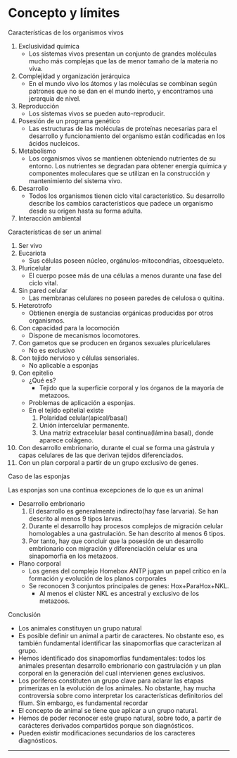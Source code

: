 # Concepto y límites 
Características de los organismos vivos
1. Exclusividad química
	- Los sistemas vivos presentan un conjunto de grandes moléculas mucho más complejas que las de menor tamaño de la materia no viva.
2. Complejidad y organización jerárquica
	- En el mundo vivo los átomos y las moléculas se combinan según patrones que no se dan en el mundo  inerto, y encontramos una jerarquía de nivel.
3. Reproducción
	- Los sistemas vivos se pueden auto-reproducir.
4. Posesión de un programa genético
	- Las estructuras de las moléculas de proteínas necesarias para el desarrollo y funcionamiento del organismo están codificadas en los ácidos nucleicos.
5. Metabolismo
	- Los organismos vivos se mantienen obteniendo nutrientes de su entorno. Los nutrientes se degradan para obtener energía química y componentes moleculares que se utilizan en la construcción y mantenimiento del sistema vivo.
6. Desarrollo
	- Todos los organismos tienen ciclo vital característico. Su desarrollo describe los cambios característicos que padece un organismo desde su origen hasta su forma adulta.
7. Interacción ambiental

Características de ser un animal
1. Ser vivo
2. Eucariota
	- Sus células poseen núcleo, orgánulos-mitocondrias, citoesqueleto.
3. Pluricelular
	- El cuerpo posee más de una células a menos durante una fase del ciclo vital.
4. Sin pared celular
	- Las membranas celulares no poseen paredes de celulosa o quitina.
5. Heterotrofo
	- Obtienen energía de sustancias orgánicas producidas por otros organismos.
6. Con capacidad para la locomoción
	- Dispone de mecanismos locomotores.
7. Con gametos que se producen en órganos sexuales pluricelulares
	- No es exclusivo
8. Con tejido nervioso y células sensoriales.
	- No aplicable a esponjas
9. Con epitelio
	- ¿Qué es?
		- Tejido que la superficie corporal y los órganos de la mayoría de metazoos.
	- Problemas de aplicación a esponjas.
	- En el tejido epitelial existe
		1. Polaridad celular(apical/basal)
		2. Unión intercelular permanente.
		3. Una matriz extracelular basal continua(lámina basal), donde aparece colágeno.
10. Con desarrollo embrionario, durante el cual se forma una gástrula y capas celulares de las que derivan tejidos diferenciados.
11. Con un plan corporal a partir de un grupo exclusivo de genes.

Caso de las esponjas

Las esponjas son una continua excepciones de lo que es un animal
- Desarrollo embrionario
	1. El desarrollo es generalmente indirecto(hay fase larvaria). Se han descrito al menos 9 tipos larvas.
	2. Durante el desarrollo hay procesos complejos de migración celular homologables a una gastrulación. Se han descrito al menos 6 tipos.
	3. Por tanto, hay que concluir que la posesión de un desarrollo embrionario con migración y diferenciación celular es una sinapomorfia en los metazoos.
- Plano corporal 
	- Los genes del complejo Homebox ANTP jugan un papel crítico en la formación y evolución de los planos corporales
	- Se reconocen 3 conjuntos principales de genes: Hox+ParaHox+NKL.
		- Al menos el clúster NKL es ancestral y exclusivo de los metazoos.

Conclusión
- Los animales constituyen un grupo natural
- Es posible definir un animal a partir de caracteres. No obstante eso, es también fundamental identificar las sinapomorfias que caracterizan al grupo.
- Hemos identificado dos sinapomorfias fundamentales: todos los animales presentan desarrollo embrionario con gastrulación y un plan corporal en la generación del cual intervienen genes exclusivos.
- Los poríferos constituten un grupo clave para aclarar las etapas primerizas en la evolución de los animales. No obstante, hay mucha controversia sobre como interpretar los características definitorios del filum.
Sin embargo, es fundamental recordar
- El concepto  de animal se tiene que aplicar a un grupo natural.
- Hemos de poder reconocer este grupo natural, sobre todo, a partir de carácteres derivados compartidos porque son diagnósticos.
- Pueden existir modificaciones secundarios de los caracteres diagnósticos.


---








